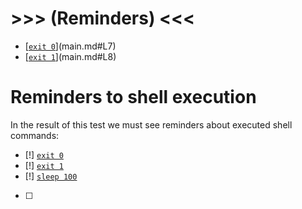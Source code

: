 # >>> (Reminders) <<<
- [[`exit 0`](./main.files/cmd-retcode=0.log)](main.md#L7)
- [[`exit 1`](./main.files/cmd-retcode=1.log)](main.md#L8)

# Reminders to shell execution
In the result of this test we must see reminders about executed shell commands:
- [!] [`exit 0`](./main.files/cmd-retcode=0.log)
- [!] [`exit 1`](./main.files/cmd-retcode=1.log)
- [!] [`sleep 100`](./main.files/cmd.log)
- [ ] 
